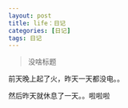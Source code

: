 ```yaml
---
layout: post
title: life：日记
categories: [日记]
tags: 日记
---
```


> 没啥标题

前天晚上起了火，昨天一天都没电。。

然后昨天就休息了一天。。啦啦啦
